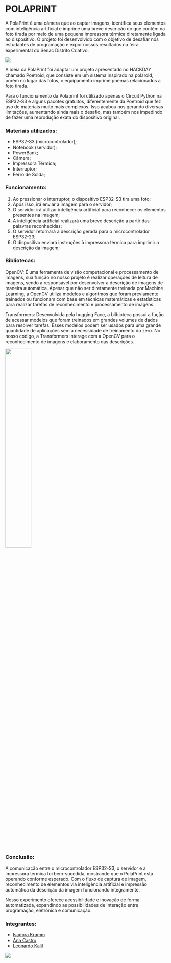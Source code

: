 <h1>POLAPRINT</h1>

<p>A PolaPrint é uma câmera que ao captar imagens, identifica seus elementos com inteligência artificial e imprime uma breve descrição do que contém na foto tirada por meio de uma pequena impressora térmica diretamente ligada ao dispositivo. O projeto foi desenvolvido com o objetivo de desafiar nós estudantes de programação e expor nossos resultados na feira experimental do Senac Distrito Criativo.</p>

<img src='https://i.imgur.com/i9lRBaQ.jpeg'>

<p>A ideia da PolaPrint foi adaptar um projeto apresentado no HACKDAY chamado Poetroid, que consiste em um sistema inspirado na polaroid,
porém no lugar das fotos, o equipamento imprime poemas relacionados a foto tirada.</p>
<p>Para o funcionamento da Polaprint foi utilizado apenas o Circuit Python na ESP32-S3 e alguns pacotes gratuitos, diferentemente da Poetroid que fez uso de materiais
muito mais complexos. Isso acabou nos gerando diversas limitações, aumentando ainda mais o desafio, mas também nos impedindo de fazer uma reprodução exata do dispositivo original.</p>

<h3>Materiais utilizados:</h3>
<ul>
    <li>ESP32-S3 (microcontrolador);</li>
    <li>Notebook (servidor);</li>
    <li>PowerBank;</li>
    <li>Câmera;</li>
    <li>Impressora Térmica;</li>
    <li>Interruptor;</li>
    <li>Ferro de Solda;</li>
</ul>

<h3>Funcionamento:</h3>
<ol>
    <li>Ao pressionar o interruptor, o dispositivo ESP32-S3 tira uma foto;</li>
    <li>Após isso, irá enviar a imagem para o servidor;</li>
    <li>O servidor irá utilizar inteligência artificial para reconhecer os elementos presentes na imagem;</li>
    <li>A inteligência artificial realizará uma breve descrição a partir das palavras reconhecidas;</li>
    <li>O servidor retornará a descrição gerada para o microcontrolador ESP32-23;</li>
    <li>O dispositivo enviará instruções à impressora térmica para imprimir a descrição da imagem;</li>
</ol>

<h3>Bibliotecas:</h3>
<p>OpenCV: É uma ferramenta de visão computacional e processamento de imagens, sua função no nosso projeto é realizar operações de leitura de imagens, sendo a responsável por desenvolver a descrição de imagens de maneira automática. Apesar que não ser diretamente treinada por Machine Learning, a OpenCV utiliza modelos e algoritmos que foram previamente treinados ou funcionam com base em técnicas matemáticas e estatísticas para realizar tarefas de reconhecimento e processamento de imagens.</p>
<p>Transformers: Desenvolvida pela hugging Face, a bilbioteca possui a fução de acessar modelos que foram treinados em grandes volumes de dados para resolver tarefas. Esses modelos podem ser usados para uma grande quantidade de aplicações sem a necessidade de treinamento do zero. No nosso codigo, a Transformers interage com a OpenCV para o reconhecimento de imagens e elaboramento das descrições.</p>

<img src='https://i.imgur.com/mXv9tSQ.png' width='40%'>

<h3>Conclusão:</h3>

<p>A comunicação entre o microcontrolador ESP32-S3, o servidor e a impressora térmica foi bem-sucedida,  mostrando que o PolaPrint está operando conforme esperado. Com o fluxo de captura de imagem, reconhecimento de elementos via inteligência artificial e impressão automática da descrição da imagem funcionando integramente.</p>
<p>Nosso experimento oferece acessibilidade e inovação de forma automatizada, expandindo as possibilidades de interação entre programação, eletrônica e comunicação.</p>

<h3>Integrantes:</h3>
<ul>
    <li><a href="https://github.com/InvaderKrm">Isadora Kramm</a></li>
    <li><a href="https://github.com/therabb1t">Ana Castro</a></li>
    <li><a href="https://github.com/Lord7290">Leonardo Kalil</a></li>
</ul>
<img src='https://i.imgur.com/ZzYQmKz.png'>


